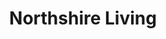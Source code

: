 ---
title: "Northshire Living"
url: /manchester-center/northshire-living/
shop: Haushaltsartikel
---